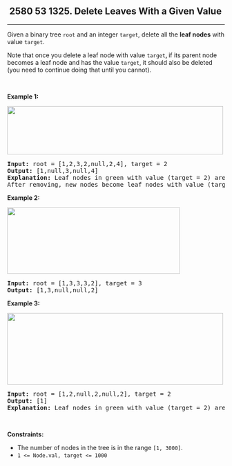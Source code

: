 <h2> 2580 53
1325. Delete Leaves With a Given Value</h2><hr><div><p>Given a binary tree <code>root</code> and an integer <code>target</code>, delete all the <strong>leaf nodes</strong> with value <code>target</code>.</p>

<p>Note that once you delete a leaf node with value <code>target</code><strong>, </strong>if its parent node becomes a leaf node and has the value <code>target</code>, it should also be deleted (you need to continue doing that until you cannot).</p>

<p>&nbsp;</p>
<p><strong class="example">Example 1:</strong></p>

<p><strong><img alt="" src="https://assets.leetcode.com/uploads/2020/01/09/sample_1_1684.png" style="width: 500px; height: 112px;"></strong></p>

<pre><strong>Input:</strong> root = [1,2,3,2,null,2,4], target = 2
<strong>Output:</strong> [1,null,3,null,4]
<strong>Explanation:</strong> Leaf nodes in green with value (target = 2) are removed (Picture in left). 
After removing, new nodes become leaf nodes with value (target = 2) (Picture in center).
</pre>

<p><strong class="example">Example 2:</strong></p>

<p><strong><img alt="" src="https://assets.leetcode.com/uploads/2020/01/09/sample_2_1684.png" style="width: 400px; height: 154px;"></strong></p>

<pre><strong>Input:</strong> root = [1,3,3,3,2], target = 3
<strong>Output:</strong> [1,3,null,null,2]
</pre>

<p><strong class="example">Example 3:</strong></p>

<p><strong><img alt="" src="https://assets.leetcode.com/uploads/2020/01/15/sample_3_1684.png" style="width: 500px; height: 166px;"></strong></p>

<pre><strong>Input:</strong> root = [1,2,null,2,null,2], target = 2
<strong>Output:</strong> [1]
<strong>Explanation:</strong> Leaf nodes in green with value (target = 2) are removed at each step.
</pre>

<p>&nbsp;</p>
<p><strong>Constraints:</strong></p>

<ul>
	<li>The number of nodes in the tree is in the range <code>[1, 3000]</code>.</li>
	<li><code>1 &lt;= Node.val, target &lt;= 1000</code></li>
</ul>
</div>